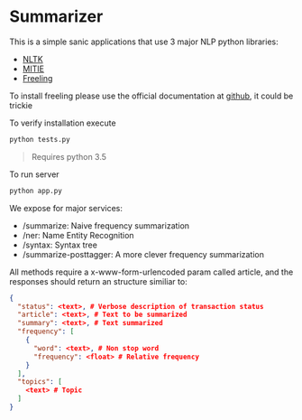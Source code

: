 # Summarizer

This is a simple sanic applications that use 3 major NLP python libraries:

- [NLTK](http://www.nltk.org/)
- [MITIE](https://github.com/mit-nlp/MITIE)
- [Freeling](http://nlp.lsi.upc.edu/freeling/node/1)

To install freeling please use the official documentation at [github](https://github.com/TALP-UPC/FreeLing/tree/master/APIs/python), it could be trickie
 
To verify installation execute
```bash
python tests.py
```

> Requires python 3.5

To run server

```bash
python app.py
```

We expose for major services:

- /summarize: Naive frequency summarization
- /ner: Name Entity Recognition
- /syntax: Syntax tree
- /summarize-posttagger: A more clever frequency summarization

All methods require a x-www-form-urlencoded param called article, and the responses 
should return an structure similiar to:

```json
{
  "status": <text>, # Verbose description of transaction status
  "article": <text>, # Text to be summarized
  "summary": <text>, # Text summarized
  "frequency": [
    {
      "word": <text>, # Non stop word
      "frequency": <float> # Relative frequency
    }
  ],
  "topics": [
    <text> # Topic 
  ]
}
```